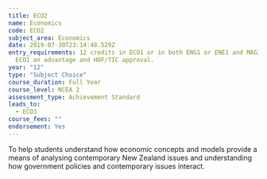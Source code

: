 ```yaml
---
title: ECO2
name: Economics
code: ECO2
subject_area: Economics
date: 2019-07-30T23:14:48.529Z
entry_requirements: 12 credits in ECO1 or in both ENG1 or ENE1 and MAG1 or MAE1.
  ECO1 an advantage and HOF/TIC approval.
year: "12"
type: "Subject Choice"
course_duration: Full Year
course_level: NCEA 2
assessment_type: Achievement Standard
leads_to:
  - ECO3
course_fees: ""
endorsement: Yes
---
```

To help students understand how economic concepts and models provide a means of analysing contemporary New Zealand issues and understanding how government policies and contemporary issues interact.
